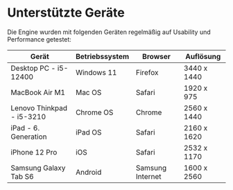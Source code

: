 # Unterstützte Geräte 

Die Engine wurden mit folgenden Geräten regelmäßig auf Usability und Performance getestet:

| Gerät                     | Betriebssystem | Browser          | Auflösung   |
|---------------------------|----------------|------------------|-------------|
| Desktop PC - i5-12400     | Windows 11     | Firefox          | 3440 x 1440 |
| MacBook Air M1            | Mac OS         | Safari           | 1920 x 975  |
| Lenovo Thinkpad - i5-3210 | Chrome OS      | Chrome           | 2560 x 1440 |
| iPad - 6. Generation      | iPad OS        | Safari           | 2160 x 1620 |
| iPhone 12 Pro             | iOS            | Safari           | 2532 x 1170 |
| Samsung Galaxy Tab S6     | Android        | Samsung Internet | 1600 x 2560 |